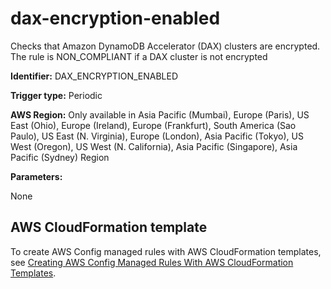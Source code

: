 # dax\-encryption\-enabled<a name="dax-encryption-enabled"></a>

Checks that Amazon DynamoDB Accelerator \(DAX\) clusters are encrypted\. The rule is NON\_COMPLIANT if a DAX cluster is not encrypted 

**Identifier:** DAX\_ENCRYPTION\_ENABLED

**Trigger type:** Periodic

**AWS Region:** Only available in Asia Pacific \(Mumbai\), Europe \(Paris\), US East \(Ohio\), Europe \(Ireland\), Europe \(Frankfurt\), South America \(Sao Paulo\), US East \(N\. Virginia\), Europe \(London\), Asia Pacific \(Tokyo\), US West \(Oregon\), US West \(N\. California\), Asia Pacific \(Singapore\), Asia Pacific \(Sydney\) Region

**Parameters:**

None  

## AWS CloudFormation template<a name="w2aac12c33c15b9d145c15"></a>

To create AWS Config managed rules with AWS CloudFormation templates, see [Creating AWS Config Managed Rules With AWS CloudFormation Templates](aws-config-managed-rules-cloudformation-templates.md)\.